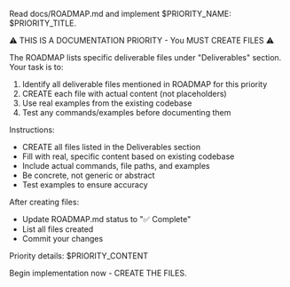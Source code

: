 Read docs/ROADMAP.md and implement $PRIORITY_NAME: $PRIORITY_TITLE.

⚠️  THIS IS A DOCUMENTATION PRIORITY - You MUST CREATE FILES ⚠️

The ROADMAP lists specific deliverable files under "Deliverables" section.
Your task is to:
1. Identify all deliverable files mentioned in ROADMAP for this priority
2. CREATE each file with actual content (not placeholders)
3. Use real examples from the existing codebase
4. Test any commands/examples before documenting them

Instructions:
- CREATE all files listed in the Deliverables section
- Fill with real, specific content based on existing codebase
- Include actual commands, file paths, and examples
- Be concrete, not generic or abstract
- Test examples to ensure accuracy

After creating files:
- Update ROADMAP.md status to "✅ Complete"
- List all files created
- Commit your changes

Priority details:
$PRIORITY_CONTENT

Begin implementation now - CREATE THE FILES.
